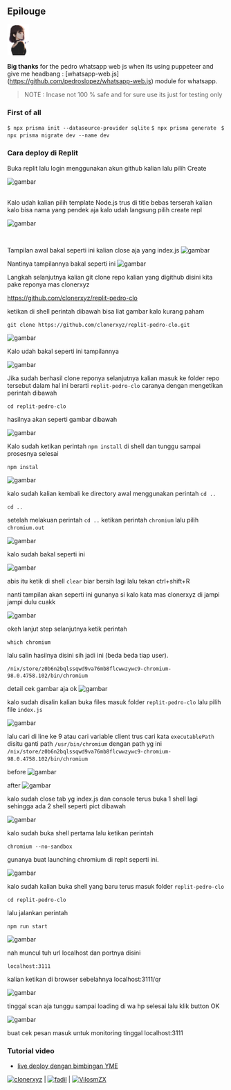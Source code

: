 ## Epilouge



<img width="10%"  src="https://github.com/clonerxyz/tutor-bersama-perbotan/blob/master/cantik.png"><br/>

<b>Big thanks</b> for the pedro whatsapp web js when its using puppeteer and give me headbang : [whatsapp-web.js] (https://github.com/pedroslopez/whatsapp-web.js) module for whatsapp.

> NOTE : Incase not 100 % safe and for sure use its just for testing only

### First of all
```$ npx prisma init --datasource-provider sqlite```
```$ npx prisma generate ```
```$ npx prisma migrate dev --name dev```


### Cara deploy di Replit

Buka replit lalu login menggunakan akun github kalian lalu pilih Create

![gambar](https://i.ibb.co/J3NxfHR/image.png)

<br>
Kalo udah kalian pilih template Node.js trus di title bebas terserah kalian kalo bisa nama yang pendek aja kalo udah langsung pilih create repl

![gambar](https://i.ibb.co/xXTvDM3/image.png)

<br>

Tampilan awal bakal seperti ini kalian close aja yang index.js
![gambar](https://i.ibb.co/SBB20jB/image.png)

Nantinya tampilannya bakal seperti ini
![gambar](https://i.ibb.co/L8Ms87K/image.png)

Langkah selanjutnya kalian git clone repo kalian yang digithub disini kita pake reponya mas clonerxyz

https://github.com/clonerxyz/replit-pedro-clo

ketikan di shell perintah dibawah bisa liat gambar kalo kurang paham

```
git clone https://github.com/clonerxyz/replit-pedro-clo.git
```

![gambar](https://i.ibb.co/dW4LpVm/image.png)

Kalo udah bakal seperti ini tampilannya

![gambar](https://i.ibb.co/HGGH0MM/image.png)

Jika sudah berhasil clone reponya selanjutnya kalian masuk ke folder repo tersebut dalam hal ini berarti `replit-pedro-clo` caranya dengan mengetikan perintah dibawah 

```
cd replit-pedro-clo
```

hasilnya akan seperti gambar dibawah

![gambar](https://i.ibb.co/G9npftX/image.png)


Kalo sudah ketikan perintah `npm install` di shell dan tunggu sampai prosesnya selesai

```
npm instal
```
 
![gambar](https://i.ibb.co/sbnSsKM/image.png)

kalo sudah kalian kembali ke directory awal menggunakan perintah `cd ..`

```
cd ..
```

setelah melakuan perintah `cd ..` ketikan perintah `chromium` lalu pilih `chromium.out`

![gambar](https://i.ibb.co/Z8H0qzF/image.png)

kalo sudah bakal seperti ini

![gambar](https://i.ibb.co/TcxFGRM/image.png)

abis itu ketik di shell `clear` biar bersih lagi lalu tekan ctrl+shift+R

nanti tampilan akan seperti ini gunanya si kalo kata mas clonerxyz di jampi jampi dulu cuakk

![gambar](https://i.ibb.co/L9H634X/image.png)

okeh lanjut step selanjutnya ketik perintah

```
which chromium
```

lalu salin hasilnya disini sih jadi ini (beda beda tiap user).

```
/nix/store/z0b6n2bqlssqwd9va76mb8flcwwzywc9-chromium-98.0.4758.102/bin/chromium
```
detail cek gambar aja ok
![gambar](https://i.ibb.co/dQprDTC/image.png)

kalo sudah disalin kalian buka files masuk folder `replit-pedro-clo` lalu pilih file `index.js`

![gambar](https://i.ibb.co/RpGh2Zv/image.png)

lalu cari di line ke 9 atau cari variable client trus cari kata `executablePath`
disitu ganti path `/usr/bin/chromium` dengan path yg ini `/nix/store/z0b6n2bqlssqwd9va76mb8flcwwzywc9-chromium-98.0.4758.102/bin/chromium`

before
![gambar](https://i.ibb.co/pvtYwvj/image.png)

after
![gambar](https://i.ibb.co/djn6LrX/image.png)

kalo sudah close tab yg index.js dan console terus buka 1 shell lagi sehingga ada 2 shell seperti pict dibawah

![gambar](https://i.ibb.co/DVm8Lb8/image.png)

kalo sudah buka shell pertama lalu ketikan perintah

```
chromium --no-sandbox
```
gunanya buat launching chromium di replt seperti ini.

![gambar](https://i.ibb.co/PrzPtJZ/image.png)

kalo sudah kalian buka shell yang baru terus masuk folder `replit-pedro-clo`

```
cd replit-pedro-clo
```

lalu jalankan perintah

```
npm run start
```

![gambar](https://i.ibb.co/z48TTPQ/image.png)

nah muncul tuh url localhost dan portnya disini 

```
localhost:3111
```

kalian ketikan di browser sebelahnya localhost:3111/qr

![gambar](https://i.ibb.co/qW2jRK1/image.png)

tinggal scan aja tunggu sampai loading di wa hp selesai lalu klik button OK

![gambar](https://i.ibb.co/pP8vs6L/image.png)

buat cek pesan masuk untuk monitoring tinggal localhost:3111

### Tutorial video

- [live deploy dengan bimbingan YME ](https://youtu.be/iHRAd7-aEKA)


 [![clonerxyz](https://github.com/clonerxyz.png?size=100)](https://github.com/clonerxyz) | [![fadil](https://github.com/fdll14.png?size=100)](https://github.com/fdll14) | [![VilosmZX](https://github.com/VilosmZX.png?size=100)](https://github.com/VilosmZX)







